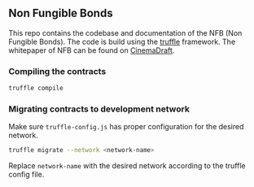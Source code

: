 ## Non Fungible Bonds

This repo contains the codebase and documentation of the NFB (Non Fungible Bonds). The code is build using the [truffle](https://trufflesuite.com) framework. The whitepaper of NFB can be found on [CinemaDraft](https://bit.ly/38oKZVP).

### Compiling the contracts

```bash
truffle compile
```

### Migrating contracts to development network

Make sure `truffle-config.js` has proper configuration for the desired network.

```bash
truffle migrate --network <network-name>
```

Replace `network-name` with the desired network according to the truffle config file.
